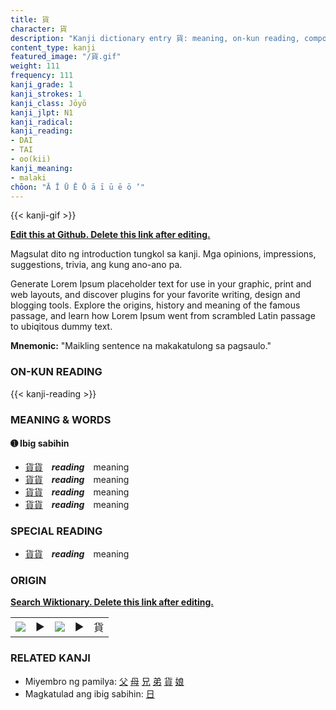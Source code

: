 ```yaml
---
title: 貨
character: 貨
description: "Kanji dictionary entry 貨: meaning, on-kun reading, compounds, origin, related kanji"
content_type: kanji
featured_image: "/貨.gif"
weight: 111
frequency: 111
kanji_grade: 1
kanji_strokes: 1
kanji_class: Jōyō
kanji_jlpt: N1
kanji_radical: 
kanji_reading: 
- DAI
- TAI
- oo(kii)
kanji_meaning:
- malaki
chōon: "Ā Ī Ū Ē Ō ā ī ū ē ō ’"
---
```

[//]: # (Don't edit the line below. Kanji animated GIF code is automatically generated.)
{{< kanji-gif >}}

[//]: # (Edit below this line.)

**[Edit this at Github. Delete this link after editing.](https://github.com/tim0g/tim/tree/main/content/kanji/貨/index.md)**

Magsulat dito ng introduction tungkol sa kanji. Mga opinions, impressions, suggestions, trivia, ang kung ano-ano pa.

Generate Lorem Ipsum placeholder text for use in your graphic, print and web layouts, and discover plugins for your favorite writing, design and blogging tools. Explore the origins, history and meaning of the famous passage, and learn how Lorem Ipsum went from scrambled Latin passage to ubiqitous dummy text.
 
**Mnemonic:** "Maikling sentence na makakatulong sa pagsaulo."

### ON-KUN READING

[//]: # (Don't edit the line below. ON-KUN READING code is automatically generated.)
{{< kanji-reading >}}

### MEANING & WORDS

#### ➊ **Ibig sabihin**
  - [貨](../貨)[貨](../貨)　***reading***　meaning
  - [貨](../貨)[貨](../貨)　***reading***　meaning
  - [貨](../貨)[貨](../貨)　***reading***　meaning
  - [貨](../貨)[貨](../貨)　***reading***　meaning

### SPECIAL READING
  - [貨](../貨)[貨](../貨)　***reading***　meaning

### ORIGIN

**[Search Wiktionary. Delete this link after editing.](https://wiktionary.org/wiki/貨)**
<table class="kanji-table"><tr><td>
<img src="60px-貨-bronze.svg.png">
</td><td>▶</td><td>
<img src="60px-貨-oracle.svg.png">
</td><td>▶</td>
<td class="kanji-origin">貨</td>
</tr></table>

### RELATED KANJI
- Miyembro ng pamilya: [父](../父) [母](../母) [兄](../兄) [弟](../弟) [貨](../貨) [娘](../娘)
- Magkatulad ang ibig sabihin: [日](../日)
